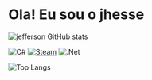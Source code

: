 # Ola! Eu sou o jhesse  

![jefferson GitHub stats](https://github-readme-stats.vercel.app/api?username=pan18j&show_icons=true&theme=radical) 

![C#](https://img.shields.io/badge/C%23-239120?style=for-the-badge&logo=c-sharp&logoColor=white)
[![Steam](https://img.shields.io/badge/Steam-000000?style=for-the-badge&logo=steam&logoColor=white)]()
![.Net](https://img.shields.io/badge/.NET-5C2D91?style=for-the-badge&logo=.net&logoColor=white)

![Top Langs](https://github-readme-stats.vercel.app/api/top-langs/?username=pan18j&theme=blue-green)
